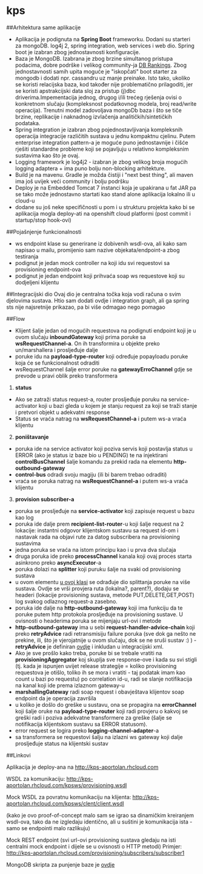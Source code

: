 # kps

##Arhitektura same aplikacije

- Aplikacija je podignuta na **Spring Boot** frameworku. Dodani su starteri za mongoDB. log4j 2, spring integration, web services i web dio. Spring boot je izabran zbog jednostavnosti konfiguracije. 
- Baza je MongoDB. Izabrana je zbog brzine simultanog pristupa podacima, dobre podrške i velikog community-ja
[DB Rankings](http://db-engines.com/en/ranking). Zbog jednostavnosti samih upita moguće je "iskopčati" boot starter za mongodb i dodati
npr. cassandru uz manje preinake. Isto tako, ukoliko se koristi relacijska baza, kod također nije problematično prilagoditi, jer se koristi apstrakcijski data sloj za pristup (j)dbc driverima.Impementacija jednog, drugog i/ili trećeg rješenja ovisi o konkretnom slučaju (kompleksnost podatkovnog modela, broj read/write operacija). Trenutni model zadovoljava mongoDb baza i što se tiče brzine, replikacije i naknadnog izvlačenja analitičkih/sintetičkih podataka.
- Spring integration je izabran zbog pojednostavljivanja kompleksnih operacija integracije različitih sustava u jednu kompaktnu cjelinu. Putem enterprise integration pattern-a je moguće puno jednostavnije i čišće rješiti standardne probleme koji se pojavljuju u relativno kompleksnim sustavima kao što je ovaj.
- Logging framework je log4j2 - izabran je zbog velikog broja mogućih logging adaptera + ima puno bolju non-blocking arhitekture.
- Build je na mavenu. Gradle je možda čistiji i "next best thing", ali maven ima još uvijek veći community i bolju podršku
- Deploy je na Embedded Tomcat 7 instanci koja je upakirana u fat JAR pa se tako može jednostavno startati kao stand alone aplikacija lokalno ili u cloud-u
- dodane su još neke specifičnosti u pom i u strukturu projekta kako bi se aplikacija mogla deploy-ati na openshift cloud platformi (post commit i startup/stop hook-ovi)

##Pojašnjenje funkcionalnosti
- ws endpoint klase su generirane iz dobivenih wsdl-ova, ali kako sam napisao u mailu, promijenio sam nazive objekata/endpoint-a zbog testiranja
- podignut je jedan mock controller na koji idu svi requestovi sa provisioning endpoint-ova
- podignut je jedan endpoint koji prihvaća soap ws requestove koji su dodjeljeni klijentu

##Integracijski dio
Ovaj dio je centralna točka koja vodi računa o svim djelovima sustava.
Htio sam dodati ovdje i integration graph, ali ga spring sts nije najsretnije prikazao, pa bi više odmagao nego pomagao

##Flow

- Klijent šalje jedan od mogućih requestova na podignuti endpoint koji  je u ovom slučaju **inboundGateway** koji prima poruke sa **wsRequestChannel-a**. On ih transformira u objekte preko un/marshallera i prosljeđuje dalje
- poruke idu na **payload-type-router** koji određuje popayloadu poruke koja će se funkcionalnost odraditi
- wsRequestChannel šalje error poruke na **gatewayErroChannel** gdje se prevode u pravi oblik preko transformera
1. **status**  
  - Ako se zatraži status request-a, router prosljeđuje poruku na service-activator koji u bazi gleda u kojem je stanju request za koji se traži stanje i pretvori objekt u adekvatni response
  - Status se vraća natrag na **wsRequestChannel-a** i putem ws-a vraća klijentu
2. **poništavanje**
  - poruka ide na service activator koji poziva servis koji postavlja status u ERROR (ako je status iz baze bio u PENDING) te na injektirani **controlBusChannel** šalje komandu za prekid rada na elementu **http-outbound-gateway**
  - **control-bus** odradi svoju magiju (ili bi barem trebao odraditi)
  -  vraća se poruka natrag na **wsRequestChannel-a** i putem ws-a vraća klijentu
3. **provision subscriber-a**
  - poruka se prosljeđuje na **service-activator** koji zapisuje request u bazu kao log
  - poruka ide dalje prem **recipient-list-router**-u koji šalje request na 2 lokacije: instantni odgovor klijentskom sustavu sa request id-om i nastavak rada na objavi rute za datog subscribera na provisioning sustavima
  - jedna poruka se vraća na istom principu kao i u prva dva slučaja
  - druga poruka ide preko **processChannel** kanala koji ovaj proces starta asinkrono preko **asyncExecutor**-a
  - poruka dolazi na **splitter** koji puruku šalje na svaki od provisioning sustava
  - u ovom elementu [u ovoj klasi](https://github.com/aportolan/kps/blob/master/kps/src/main/java/hr/aportolan/kps/service/impl/ProvisionSplitterServiceImpl.java) se odrađuje dio splittanja poruke na više sustava.
  Ovdje se vrši provjera ruta (lokalna?, parent?), dodaju se headeri (lokacije provisioning sustava, metode PUT,DELETE,GET,POST)  log svakog odlaznog request-a zasebno.
  -  poruka ide dalje na **http-outbound-gateway** koji ima funkciju da te poruke putem http protokola prosljeđuje na provisioning sustave. U ovisnosti o headerima poruka se mijenjaju url-ovi i metode
  - **http-outbound-gateway** ima u sebi **request-handler-advice-chain** koji preko **retryAdvice** radi retransmisiju failure poruka (sve dok ga nešto ne prekine, ili, što je vjerojatnije u ovom slučaju, dok se ne sruši sustav :) ) -**retryAdvice** je definiran [ovdje](https://github.com/aportolan/kps/blob/master/kps/src/main/resources/retry-config.xml) i inkludan u integracijski xml.
  - Ako je sve prošlo kako treba, poruke bi se trebale vratiti na **provisioningAggregator** koj skuplja sve response-ove i kada su svi stigli (tj. kada je ispunjen uvijet release strategije = koliko provisioning requestova je otišlo, toliko ih se mora i vratiti - taj podatak imam kao count u bazi po requestu) po correlation id-u, radi se slanje notifikacija na kanal koji ide prema izlaznom gateway-u
  - **marshallingGateway** radi soap request i obavještava klijentov soap endpoint da je operacija završila
  - u koliko je došlo do greške u sustavu, ona se propagira na **errorChannel** koji šalje oruke na **payload-type-router**
  koji radi provjeru o kakvoj se greški radi i poziva adekvatne transformere za greške (šalje se notifikacija klijentskom sustavu sa ERROR statusom).
  - error request se logira preko **logging-channel-adapter**-a
  - sa transformera se requestovi šalju na izlazni ws gateway koji dalje prosljeđuje status na klijentski sustav

##Linkovi
 
Aplikacija je deploy-ana na http://kps-aportolan.rhcloud.com 

WSDL za komunikaciju:
http://kps-aportolan.rhcloud.com/kpsws/provisioning.wsdl

Mock WSDL za povratnu komunikaciju na klijenta:
http://kps-aportolan.rhcloud.com/kpsws/clent/client.wsdl

(kako je ovo proof-of-concept malo sam se igrao sa dinamičkim kreiranjem wsdl-ova, tako da ne izgledaju identično, ali u suštini je komunikacija ista - samo se endpointi malo razlikuju)

Mock REST endpoint (svi url-ovi provisioning sustava gledaju na isti centralni mock endpoint i dijele se u ovisnosti o HTTP metodi)
Primjer: http://kps-aportolan.rhcloud.com/provisioning/subscribers/subscriber1

MongoDB skripta za punjenje baze je [ovdje](https://github.com/aportolan/kps/blob/master/kps/src/main/resources/mongo_script/database.script)
